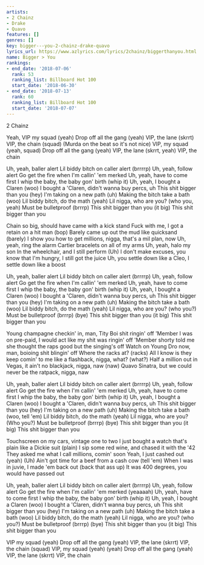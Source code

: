 ```yaml
---
artists:
- 2 Chainz
- Drake
- Quavo
features: []
genres: []
key: bigger---you-2-chainz-drake-quavo
lyrics_url: https://www.azlyrics.com/lyrics/2chainz/biggerthanyou.html
name: Bigger > You
rankings:
- end_date: '2018-07-06'
  rank: 53
  ranking_list: Billboard Hot 100
  start_date: '2018-06-30'
- end_date: '2018-07-13'
  rank: 60
  ranking_list: Billboard Hot 100
  start_date: '2018-07-07'
---
```



2 Chainz


Yeah, VIP my squad (yeah)
Drop off all the gang (yeah)
VIP, the lane (skrrt)
VIP, the chain (squad)
(Murda on the beat so it's not nice)
VIP, my squad (yeah, squad)
Drop off all the gang (yeah)
VIP, the lane (skrrt, yeah)
VIP, the chain

Uh, yeah, baller alert
Lil biddy bitch on caller alert (brrrrp)
Uh, yeah, follow alert
Go get the fire when I'm callin' 'em merked
Uh, yeah, have to come first
I whip the baby, the baby gon' birth (whip it)
Uh, yeah, I bought a Claren (woo)
I bought a 'Claren, didn't wanna buy percs, uh
This shit bigger than you (hey)
I'm taking on a new path (uh)
Making the bitch take a bath (woo)
Lil biddy bitch, do the math (yeah)
Lil nigga, who are you? (who you, yeah)
Must be bulletproof (brrrp)
This shit bigger than you (it big)
This shit bigger than you


Chain so big, should have came with a kick stand
Fuck with me, I got a retain on a hit man (bop)
Barely came up out the mud like quicksand (barely)
I show you how to get millions, nigga, that's a mil plan, now
Uh, yeah, ring the alarm
Cartier bracelets on all of my arms
Uh, yeah, halo my son
In the wheelchair, and I still perform
(Uh) I don't make excuses, you know that I'm hungry, I still got the juice
Uh, you settle down like a Cleo, I settle down like a boost


Uh, yeah, baller alert
Lil biddy bitch on caller alert (brrrrp)
Uh, yeah, follow alert
Go get the fire when I'm callin' 'em merked
Uh, yeah, have to come first
I whip the baby, the baby gon' birth (whip it)
Uh, yeah, I bought a Claren (woo)
I bought a 'Claren, didn't wanna buy percs, uh
This shit bigger than you (hey)
I'm taking on a new path (uh)
Making the bitch take a bath (woo)
Lil biddy bitch, do the math (yeah)
Lil nigga, who are you? (who you?)
Must be bulletproof (brrrp) (bye)
This shit bigger than you (it big)
This shit bigger than you


Young champagne checkin' in, man, Tity Boi shit ringin' off
'Member I was on pre-paid, I would act like my shit was ringin' off
'Member shorty told me she thought the raps good but the singing's off
Watch on Young Dro now, man, boioing shit blingin' off
Where the racks at? (racks)
All I know is they keep comin' to me like a flashback, nigga, what? (what?)
Half a million out in Vegas, it ain't no blackjack, nigga, naw (naw)
Quavo Sinatra, but we could never be the ratpack, nigga, naw


Uh, yeah, baller alert
Lil biddy bitch on caller alert (brrrrp)
Uh, yeah, follow alert
Go get the fire when I'm callin' 'em merked
Uh, yeah, have to come first
I whip the baby, the baby gon' birth (whip it)
Uh, yeah, I bought a Claren (woo)
I bought a 'Claren, didn't wanna buy percs, uh
This shit bigger than you (hey)
I'm taking on a new path (uh)
Making the bitch take a bath (woo, tell 'em)
Lil biddy bitch, do the math (yeah)
Lil nigga, who are you? (Who you?)
Must be bulletproof (brrrp) (bye)
This shit bigger than you (it big)
This shit bigger than you


Touchscreen on my cars, vintage one to two
I just bought a watch that's plain like a Dickie suit (plain)
I sip some red wine, and chased it with the '42
They asked me what I call millions, comin' soon
Yeah, I just cashed out (yeah)
(Uh) Ain't got time for a beef from a cash cow (tell 'em)
When I was in juvie, I made 'em back out (back that ass up)
It was 400 degrees, you would have passed out


Uh, yeah, baller alert
Lil biddy bitch on caller alert (brrrrp)
Uh, yeah, follow alert
Go get the fire when I'm callin' 'em merked (yeaaaah)
Uh, yeah, have to come first
I whip the baby, the baby gon' birth (whip it)
Uh, yeah, I bought a Claren (woo)
I bought a 'Claren, didn't wanna buy percs, uh
This shit bigger than you (hey)
I'm taking on a new path (uh)
Making the bitch take a bath (woo)
Lil biddy bitch, do the math (yeah)
Lil nigga, who are you? (who you?)
Must be bulletproof (brrrp) (bye)
This shit bigger than you (it big)
This shit bigger than you

VIP my squad (yeah)
Drop off all the gang (yeah)
VIP, the lane (skrrt)
VIP, the chain (squad)
VIP, my squad (yeah) (yeah)
Drop off all the gang (yeah)
VIP, the lane (skrrt)
VIP, the chain



